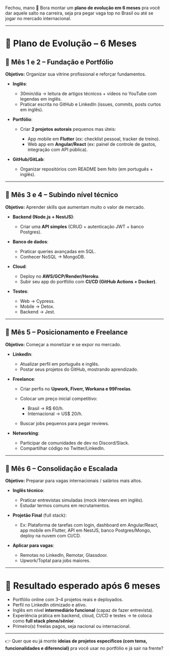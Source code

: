 Fechou, mano 👊 Bora montar um **plano de evolução em 6 meses** pra você dar aquele salto na carreira, seja pra pegar vaga top no Brasil ou até se jogar no mercado internacional.

---

# 🚀 Plano de Evolução – 6 Meses

## 📅 Mês 1 e 2 – **Fundação e Portfólio**

**Objetivo:** Organizar sua vitrine profissional e reforçar fundamentos.

* **Inglês**:

  * 30min/dia → leitura de artigos técnicos + vídeos no YouTube com legendas em inglês.
  * Praticar escrita no GitHub e LinkedIn (issues, commits, posts curtos em inglês).
* **Portfólio**:

  * Criar **2 projetos autorais** pequenos mas úteis:

    * App mobile em **Flutter** (ex: checklist pessoal, tracker de treino).
    * Web app em **Angular/React** (ex: painel de controle de gastos, integração com API pública).
* **GitHub/GitLab**:

  * Organizar repositórios com README bem feito (em português + inglês).

---

## 📅 Mês 3 e 4 – **Subindo nível técnico**

**Objetivo:** Aprender skills que aumentam muito o valor de mercado.

* **Backend (Node.js + NestJS)**:

  * Criar uma **API simples** (CRUD + autenticação JWT + banco Postgres).
* **Banco de dados**:

  * Praticar queries avançadas em SQL.
  * Conhecer NoSQL → MongoDB.
* **Cloud**:

  * Deploy no **AWS/GCP/Render/Heroku**.
  * Subir seu app do portfólio com **CI/CD (GitHub Actions + Docker)**.
* **Testes**:

  * Web → Cypress.
  * Mobile → Detox.
  * Backend → Jest.

---

## 📅 Mês 5 – **Posicionamento e Freelance**

**Objetivo:** Começar a monetizar e se expor no mercado.

* **LinkedIn**:

  * Atualizar perfil em português e inglês.
  * Postar seus projetos do GitHub, mostrando aprendizado.
* **Freelance**:

  * Criar perfis no **Upwork, Fiverr, Workana e 99Freelas**.
  * Colocar um preço inicial competitivo:

    * Brasil → R\$ 60/h.
    * Internacional → US\$ 20/h.
  * Buscar jobs pequenos para pegar reviews.
* **Networking**:

  * Participar de comunidades de dev no Discord/Slack.
  * Compartilhar código no Twitter/LinkedIn.

---

## 📅 Mês 6 – **Consolidação e Escalada**

**Objetivo:** Preparar para vagas internacionais / salários mais altos.

* **Inglês técnico**:

  * Praticar entrevistas simuladas (mock interviews em inglês).
  * Estudar termos comuns em recrutamentos.
* **Projetão Final** (full stack):

  * Ex: Plataforma de tarefas com login, dashboard em Angular/React, app mobile em Flutter, API em NestJS, banco Postgres/Mongo, deploy na nuvem com CI/CD.
* **Aplicar para vagas**:

  * Remotas no LinkedIn, Remotar, Glassdoor.
  * Upwork/Toptal para jobs maiores.

---

# 🎯 Resultado esperado após 6 meses

* Portfólio online com 3–4 projetos reais e deployados.
* Perfil no LinkedIn otimizado e ativo.
* Inglês em nível **intermediário funcional** (capaz de fazer entrevista).
* Experiência prática em backend, cloud, CI/CD e testes → te coloca como **full stack pleno/sênior**.
* Primeiro(s) freelas pagos, seja nacional ou internacional.

---

👉 Quer que eu já monte **ideias de projetos específicos (com tema, funcionalidades e diferencial)** pra você usar no portfólio e já sair na frente?

